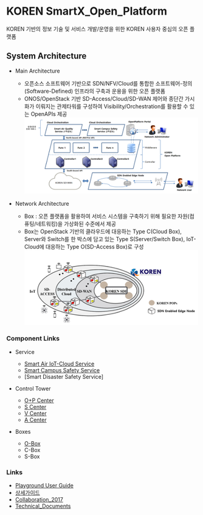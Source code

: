 # KOREN SmartX_Open_Platform

KOREN 기반의 정보 기술 및 서비스 개발/운영을 위한 KOREN 사용자 중심의 오픈 플랫폼

## System Architecture
  * Main Architecture
    - 오픈소스 소프트웨어 기반으로 SDN/NFV/Cloud를 통합한 소프트웨어-정의 (Software-Defined) 인프라의 구축과 운용을 위한 오픈 플랫폼
    - ONOS/OpenStack 기반 SD-Access/Cloud/SD-WAN 제어와 종단간 가시화가 이뤄지는 관제타워를 구성하여 Visibility/Orchestration를 활용할 수 있는 OpenAPIs 제공
![Architecture](./Images/Architecture.png)

  * Network Architecture
    - Box : 오픈 플랫폼을 활용하여 서비스 시스템을 구축하기 위해 필요한 자원(컴퓨팅/네트워킹)을 가상화된 수준에서 제공
    - Box는 OpenStack 기반의 클라우드에 대응하는 Type C(Cloud Box), Server와 Switch를 한 박스에 담고 있는 Type S(Server/Switch Box), IoT-Cloud에 대응하는 Type O(SD-Access Box)로 구성
![Boxes](./Images/Boxes.png)

### Component Links
  
  * Service
     - [Smart Air IoT-Cloud Service](https://github.com/KOREN-Platform/IoT-Cloud_Services/tree/master/Smart_Air_IoT_Cloud_Service)
     - [Smart Campus Safety Service](https://github.com/KOREN-Platform/Smart-Campus-Safety-Service)
     - [Smart Disaster Safety Service]
  
  * Control Tower
     - [O+P Center](https://github.com/KOREN-Platform/SmartX_Open_Platform/tree/master/Centers/P%2BO%20Center)
     - [S Center](https://github.com/KOREN-Platform/SmartX_Open_Platform/tree/master/Centers/S%20Center)
     - [V Center](https://github.com/KOREN-Platform/SmartX_Open_Platform/tree/master/Centers/V%20Center)
    - [A Center](https://github.com/KOREN-Platform/SmartX_Open_Platform/tree/master/Centers/A%20Center)

  * Boxes
    - [O-Box](https://github.com/KOREN-Platform/SmartX_Playground/blob/master/Playground_Introduction_Guide/User_Guide/Type-O%20%EB%82%B4%EB%B6%80%20%EB%84%A4%ED%8A%B8%EC%9B%8C%ED%81%AC%20%EC%84%A4%EC%A0%95%20%EB%B0%8F%20%EC%8A%A4%ED%81%AC%EB%A6%BD%ED%8A%B8%20%EC%84%B8%EB%B6%80%20%EC%84%A4%EB%AA%85.pdf)
    - C-Box
    - S-Box

### Links
  - [Playground User Guide](https://github.com/KOREN-Platform/SmartX_Playground/blob/master/Playground_Introduction_Guide/User_Guide/readme.md)
  - [상세가이드](https://goo.gl/xyXfpd)
  - [Collaboration_2017](https://github.com/KOREN-Platform/Collaboration_2017)
  - [Technical_Documents](https://github.com/KOREN-Platform/Technical_Documents)
